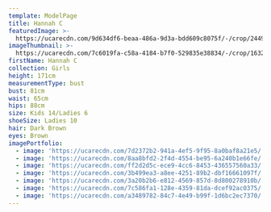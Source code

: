 ```yaml
---
template: ModelPage
title: Hannah C
featuredImage: >-
  https://ucarecdn.com/9d634df6-beaa-486a-9d3a-bdd609c8075f/-/crop/2449x1198/0,0/-/preview/
imageThumbnail: >-
  https://ucarecdn.com/7c6019fa-c58a-4184-b7f0-529835e38834/-/crop/1632x1591/0,0/-/preview/
firstName: Hannah C
collection: Girls
height: 171cm
measurementType: bust
bust: 81cm
waist: 65cm
hips: 88cm
size: Kids 14/Ladies 6
shoeSize: Ladies 10
hair: Dark Brown
eyes: Brown
imagePortfolio:
  - image: 'https://ucarecdn.com/7d2372b2-941a-4ef5-9f95-8a0baf8a21e5/'
  - image: 'https://ucarecdn.com/8aa8bfd2-2f4d-4554-be95-6a240b1e66fe/'
  - image: 'https://ucarecdn.com/ff2d2d5c-ece9-4cc6-8453-436557560a33/'
  - image: 'https://ucarecdn.com/3b499ea3-a8ee-4251-89b2-dbf16661097f/'
  - image: 'https://ucarecdn.com/3a20b2b6-e812-4569-857d-8d800278910b/'
  - image: 'https://ucarecdn.com/7c586fa1-128e-4359-81da-dcef92ac0375/'
  - image: 'https://ucarecdn.com/a3489782-84c7-4e49-b99f-1d6bc2ec7370/'
---
```



